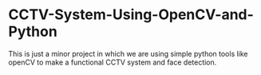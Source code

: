 # CCTV-System-Using-OpenCV-and-Python
This is just a minor project in which we are using simple python tools like openCV to make a functional CCTV system and face detection.
